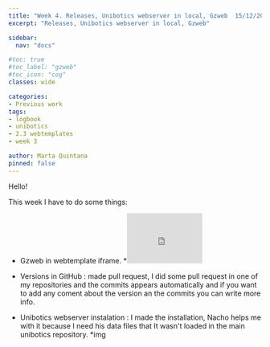 ```yaml
---
title: "Week 4. Releases, Unibotics webserver in local, Gzweb  15/12/2020"
excerpt: "Releases, Unibotics webserver in local, Gzweb"

sidebar:
  nav: "docs"

#toc: true
#toc_label: "gzweb"
#toc_icon: "cog"
classes: wide

categories:
- Previous work
tags:
- logbook
- unibotics
- 2.3 webtemplates
- week 3

author: Marta Quintana
pinned: false
---
```


Hello!

This week I have to do some things:

-  Gzweb in webtemplate iframe. *<iframe width="150" height="100" src="https://youtube.com/embed/---" frameborder="0" allow="autoplay; encrypted-media" allowfullscreen></iframe>

- Versions in GitHub : made pull request, I did some pull request in one of my repositories and the commits appears automatically and if you want to add any coment about the version an the commits you can write more info.
 
- Unibotics webserver instalation : I made the installation, Nacho helps me with it because I need his data files that It wasn't loaded in the main unibotics repository. *img
